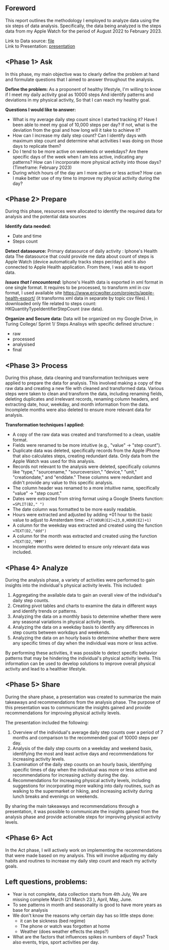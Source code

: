 

## Foreword
This report outlines the methodology I employed to analyze data using the six steps of data analysis. 
Specifically, the data being analyzed is the steps data from my Apple Watch for the period of August 2022 to February 2023.

Link to Data source: [file](https://github.com/tdlead/Turing-College-Projects/blob/63ddc76ae160955302efbe86891e1dccb470b11a/01%20Structured%20Approach%20to%20DA/StepCount_AppleWatch_Jul22-March23_V01.xlsx) <br>
Link to Presentation: [presentation](https://github.com/tdlead/Turing-College-Projects/blob/f9206c15a08e3232dac512c75574a743ed9a6aeb/01%20Structured%20Approach%20to%20DA/Steps%20Count%20Analysis%20Share.pdf)
## <Phase 1> Ask
In this phase, my main objective was to clearly define the problem at hand and formulate questions that I aimed to answer throughout the analysis.

**Define the problem:** 
As a proponent of healthy lifestyle,
I'm willing to know if I meet my daily activity goal as 10000 steps
And identify patterns and deviations in my physical activity,
So that I can reach my healthy goal.

**Questions I would like to answer:** 
-   What is my average daily step count since I started tracking it? Have I been able to meet my goal of 10,000 steps per day? If not, what is the deviation from the goal and how long will it take to achieve it?
-   How can I increase my daily step count? Can I identify days with maximum step count and determine what activities I was doing on those days to replicate them?
-   Do I tend to be more active on weekends or weekdays? Are there specific days of the week when I am less active, indicating any patterns? How can I incorporate more physical activity into those days? (Timeframe: February 2023)
-   During which hours of the day am I more active or less active? How can I make better use of my time to improve my physical activity during the day?


## <Phase 2> Prepare

During this phase, resources were allocated to identify the required data for analysis and the potential data sources

**Identify data needed:**
- Date and time
- Steps count

**Detect datasource:**
Primary datasource of daily activity : Iphone's Health data 
The datasource that could provide me data about count of steps is Apple Watch (device automatically tracks steps per/day) and is also connected to Apple Health application. From there, I was able to export data. 

***Issues that I encountered:***
Iphone's Health data is exported in xml format in one single format. It requires to be processed, to transform xml in csv format, I used available site https://www.ericwolter.com/projects/apple-health-export/ (it transforms xml data in separate by topic csv files). I downloaded only file related to steps count: HKQuantityTypeIdentifierStepCount (raw data).

**Organize and Secure data:**
Data will be organized on my Google Drive, in Turing College/ Sprint 1/ Steps Analisys with specific  defined structure :
- raw
- processed
- analysised
- final

## <Phase 3> Process

During this phase, data cleaning and transformation techniques were applied to prepare the data for analysis. This involved making a copy of the raw data and creating a new file with cleaned and transformed data. Various steps were taken to clean and transform the data, including renaming fields, deleting duplicates and irrelevant records, renaming column headers, and extracting date, hour, weekday, and month information from the data. Incomplete months were also deleted to ensure more relevant data for analysis.

**Transformation techniques I applied:**
-   A copy of the raw data was created and transformed to a clean, usable format.
-   Fields were renamed to be more intuitive (e.g., "value" -> "step count").
-   Duplicate data was deleted, specifically records from the Apple iPhone that also calculates steps, creating redundant data. Only data from the Apple Watch was used for this analysis.
-   Records not relevant to the analysis were deleted, specifically columns like "type," "sourcename," "sourceversion," "device," "unit," "creationdate," and "enddate." These columns were redundant and didn't provide any value to this specific analysis.
-   The column header was renamed to a more intuitive name, specifically "value" -> "step count."
-   Dates were extracted from string format using a Google Sheets function: `=SPLIT(B2," ")`
-   The date column was formatted to be more easily readable.
-   Hours were extracted and adjusted by adding +01 hour to the basic value to adjust to Amsterdam time: `=If(HOUR(E2)=23,0,HOUR(E2)+1)`
-   A column for the weekday was extracted and created using the function `=TEXT(D2,"ddd")`
-   A column for the month was extracted and created using the function `=TEXT(D2,"MMM")`
-   Incomplete months were deleted to ensure only relevant data was included.

## <Phase 4> Analyze

During the analysis phase, a variety of activities were performed to gain insights into the individual's physical activity levels. This included:

1.  Aggregating the available data to gain an overall view of the individual's daily step counts.
2.  Creating pivot tables and charts to examine the data in different ways and identify trends or patterns.
3.  Analyzing the data on a monthly basis to determine whether there were any seasonal variations in physical activity levels.
4.  Analyzing the data on a weekday basis to identify any differences in step counts between workdays and weekends.
5.  Analyzing the data on an hourly basis to determine whether there were any specific times of day when the individual was more or less active.

By performing these activities, it was possible to detect specific behavior patterns that may be hindering the individual's physical activity levels. This information can be used to develop solutions to improve overall physical activity and lead to a healthier lifestyle.
  
## <Phase 5> Share

During the share phase, a presentation was created to summarize the main takeaways and recommendations from the analysis phase. The purpose of this presentation was to communicate the insights gained and provide recommendations for improving physical activity levels.

The presentation included the following:

1.  Overview of the individual's average daily step counts over a period of 7 months and comparison to the recommended goal of 10000 steps per day.
2.  Analysis of the daily step counts on a weekday and weekend basis, identifying the most and least active days and recommendations for increasing activity levels.
3.  Examination of the daily step counts on an hourly basis, identifying specific times of day when the individual was more or less active and recommendations for increasing activity during the day.
4.  Recommendations for increasing physical activity levels, including suggestions for incorporating more walking into daily routines, such as walking to the supermarket or hiking, and increasing activity during lunch breaks and evenings on weekends.

By sharing the main takeaways and recommendations through a presentation, it was possible to communicate the insights gained from the analysis phase and provide actionable steps for improving physical activity levels.



## <Phase 6> Act

In the Act phase, I will actively work on implementing the recommendations that were made based on my analysis. This will involve adjusting my daily habits and routines to increase my daily step count and reach my activity goals.


## Left questions, problems:
- Year is not complete, data collection starts from 4th July, We are missing complete March (21 March 23 ), April, May, June.
- To see patterns in month and seasonality is good to have more years as base for analysis
- We don't know the reasons why certain day has so little steps done:
  - it can be sickness (bed regime)
  - The phone or watch was forgotten at home
  - Weather (does weather effects the steps?)
- What are the factors that influences spikes in numbers of days? Track also events, trips, sport activities per day.
